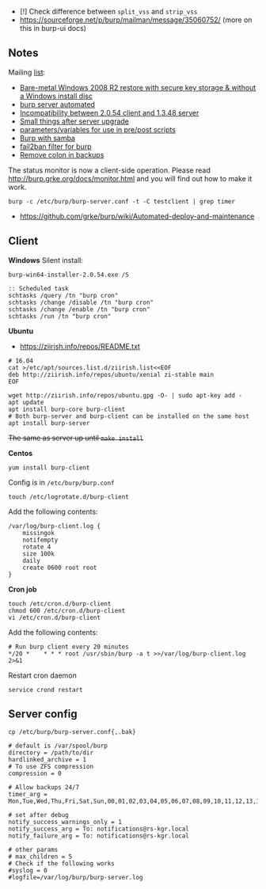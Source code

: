 * [!] Check difference between `split_vss` and `strip_vss`
* https://sourceforge.net/p/burp/mailman/message/35060752/ (more on this in burp-ui docs)

## Notes

Mailing [list](https://sourceforge.net/p/burp/mailman/burp-users/):

* [Bare-metal Windows 2008 R2 restore with secure key storage & without a Windows install disc](https://sourceforge.net/p/burp/mailman/message/35612245/)
* [burp server automated](https://sourceforge.net/p/burp/mailman/message/35605032/)
* [Incompatibility between 2.0.54 client and 1.3.48 server](https://sourceforge.net/p/burp/mailman/message/35648448/)
* [Small things after server upgrade](https://sourceforge.net/p/burp/mailman/message/35653928/)
* [parameters/variables for use in pre/post scripts](https://sourceforge.net/p/burp/mailman/message/35671910/)
* [Burp with samba](https://sourceforge.net/p/burp/mailman/message/35769281/)
* [fail2ban filter for burp](https://sourceforge.net/p/burp/mailman/message/35786582/)
* [Remove colon in backups](https://sourceforge.net/p/burp/mailman/message/35535192/)

The status monitor is now a client-side operation.
Please read http://burp.grke.org/docs/monitor.html and you will find out how
to make it work.

```
burp -c /etc/burp/burp-server.conf -t -C testclient | grep timer
```

* https://github.com/grke/burp/wiki/Automated-deploy-and-maintenance

## Client

**Windows**
Silent install:
```
burp-win64-installer-2.0.54.exe /S
```
```batch
:: Scheduled task
schtasks /query /tn "burp cron"
schtasks /change /disable /tn "burp cron"
schtasks /change /enable /tn "burp cron"
schtasks /run /tn "burp cron"
```
**Ubuntu**

* https://ziirish.info/repos/README.txt
```shell
# 16.04
cat >/etc/apt/sources.list.d/ziirish.list<<EOF
deb http://ziirish.info/repos/ubuntu/xenial zi-stable main
EOF

wget http://ziirish.info/repos/ubuntu.gpg -O- | sudo apt-key add -
apt update
apt install burp-core burp-client
# Both burp-server and burp-client can be installed on the same host
apt install burp-server
```

~~The same as server up until `make install`~~

**Centos**
``` shell
yum install burp-client
```

Config is in `/etc/burp/burp.conf`

``` shell
touch /etc/logrotate.d/burp-client
```
Add the following contents:
```
/var/log/burp-client.log {
    missingok
    notifempty
    rotate 4
    size 100k
    daily
    create 0600 root root
}
```
**Cron job**
``` shell
touch /etc/cron.d/burp-client
chmod 600 /etc/cron.d/burp-client
vi /etc/cron.d/burp-client
```
Add the following contents:
```
# Run burp client every 20 minutes
*/20 *    * * * root /usr/sbin/burp -a t >>/var/log/burp-client.log 2>&1
```
Restart cron daemon
``` shell
service crond restart
```

## Server config
`cp /etc/burp/burp-server.conf{,.bak}`
```
# default is /var/spool/burp
directory = /path/to/dir
hardlinked_archive = 1
# To use ZFS compression
compression = 0

# Allow backups 24/7
timer_arg = Mon,Tue,Wed,Thu,Fri,Sat,Sun,00,01,02,03,04,05,06,07,08,09,10,11,12,13,14,15,16,17,18,19,20,21,22,23

# set after debug
notify_success_warnings_only = 1
notify_success_arg = To: notifications@rs-kgr.local
notify_failure_arg = To: notifications@rs-kgr.local

# other params
# max_children = 5
# Check if the following works
#syslog = 0
#logfile=/var/log/burp/burp-server.log
```
